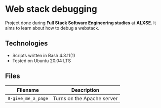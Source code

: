 # Web stack debugging

Project done during **Full Stack Software Engineering studies** at **ALXSE**. It aims to learn about how to debug a webstack.

## Technologies

- Scripts written in Bash 4.3.11(1)
- Tested on Ubuntu 20.04 LTS

## Files

| Filename           | Description                |
| ------------------ | -------------------------- |
| `0-give_me_a_page` | Turns on the Apache server |
